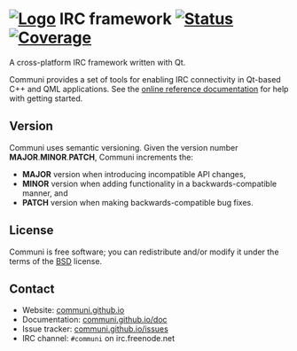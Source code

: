 # [![Logo]][Home] IRC framework [![Status]][CI] [![Coverage]][Coveralls]

A cross-platform IRC framework written with Qt.

Communi provides a set of tools for enabling IRC connectivity in Qt-based C++ and QML applications.
See the [online reference documentation](https://communi.github.io/doc) for help with getting started.

## Version

Communi uses semantic versioning. Given the version number **MAJOR**.**MINOR**.**PATCH**, Communi increments the:

- **MAJOR** version when introducing incompatible API changes,
- **MINOR** version when adding functionality in a backwards-compatible manner, and
- **PATCH** version when making backwards-compatible bug fixes.

## License

Communi is free software; you can redistribute and/or modify it under the terms of the [BSD](http://opensource.org/licenses/BSD-3-Clause) license.

## Contact

- Website: [communi.github.io](https://communi.github.io)
- Documentation: [communi.github.io/doc](https://communi.github.io/doc)
- Issue tracker: [communi.github.io/issues](https://communi.github.io/issues)
- IRC channel: `#communi` on irc.freenode.net

[Home]:      https://communi.github.io
[Logo]:      https://raw.githubusercontent.com/communi/libcommuni/master/doc/communi.png
[Status]:    https://travis-ci.org/communi/libcommuni.svg?branch=master
[CI]:        https://travis-ci.org/communi/libcommuni
[Coverage]:  https://coveralls.io/repos/communi/libcommuni/badge.svg?branch=master
[Coveralls]: https://coveralls.io/r/communi/libcommuni?branch=master
